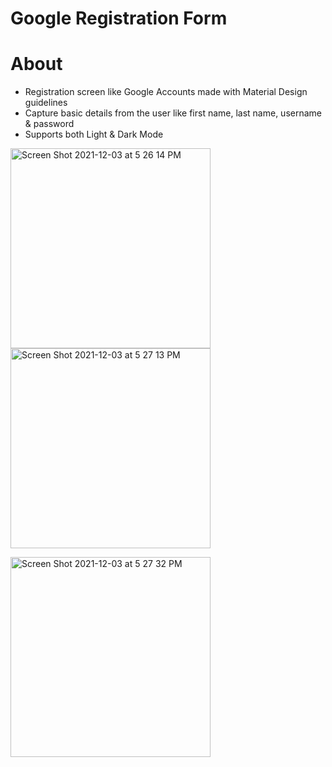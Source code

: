 # Google Registration Form

# About

- Registration screen like Google Accounts made with Material Design guidelines
- Capture basic details from the user like first name, last name, username & password
- Supports both Light & Dark Mode


<img width="320" alt="Screen Shot 2021-12-03 at 5 26 14 PM" src="https://user-images.githubusercontent.com/92260200/144618925-57f90067-550c-4f7b-8386-0bf07a77ce08.png"> <img width="320" alt="Screen Shot 2021-12-03 at 5 27 13 PM" src="https://user-images.githubusercontent.com/92260200/144618938-0c1f35e7-7c3d-41e9-a831-77a2b9b32dc1.png">

<img width="320" alt="Screen Shot 2021-12-03 at 5 27 32 PM" src="https://user-images.githubusercontent.com/92260200/144618947-1dc813cd-81c8-480d-ac30-1308f4be17b7.png">
